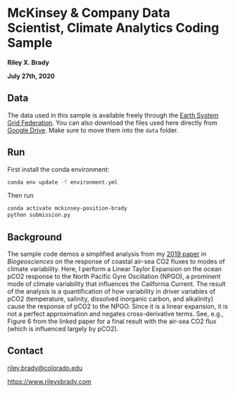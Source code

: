 # McKinsey & Company Data Scientist, Climate Analytics Coding Sample

**Riley X. Brady**

**July 27th, 2020**

## Data

The data used in this sample is available freely through the [Earth System Grid Federation](https://www.earthsystemgrid.org/dataset/ucar.cgd.ccsm4.CESM_CAM5_BGC_LE.ocn.proc.monthly_ave.html?df=true). You can also download the files used here directly from [Google Drive](https://drive.google.com/drive/folders/1YkPna1nKNyrmq8ByBIwkoWz1iBotZjC9?usp=sharing). Make sure to move them into the `data` folder.

## Run

First install the conda environment:

```bash
conda env update -f environment.yml
```

Then run

```bash
conda activate mckinsey-position-brady
python submission.py
```

## Background

The sample code demos a simplified analysis from my [2019 paper](https://bg.copernicus.org/articles/16/329/2019/) in _Biogeosciences_ on the response of coastal air-sea CO2 fluxes to modes of climate variability. Here, I perform a Linear Taylor Expansion on the ocean pCO2 response to the North Pacific Gyre Oscillation (NPGO), a prominent mode of climate variability that influences the California Current. The result of the analysis is a quantification of how variability in driver variables of pCO2 (temperature, salinity, dissolved inorganic carbon, and alkalinity) cause the response of pCO2 to the NPGO. Since it is a linear expansion, it is not a perfect approximation and negates cross-derivative terms. See, e.g., Figure 6 from the linked paper for a final result with the air-sea CO2 flux (which is influenced largely by pCO2).

## Contact

riley.brady@colorado.edu

https://www.rileyxbrady.com
